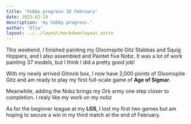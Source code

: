 ```yaml
---
title: 'hobby progress 16 February'
date: 2025-02-20
description: 'my hobby progress.'
author: 'Elia'
layout: ../../layout/markdownlayout.astro
---
```






This weekend, I finished painting my Gloomspite Gitz Stabbas and Squig Hoppers, and I also assembled  and Paintet five Nobz. It was a lot of work painting 37 models, but I think I did a pretty good job!

With my newly arrived Gitmob box, I now have 2,000 points of Gloomspite Gitz and am ready to play my first full-scale game of **Age of Sigmar**.

Meanwhile, adding the Nobz brings my Ork army one step closer to completion.
I realy like my work on my nobz

As for the beginner league at my **LGS**, I lost my first two games but am hoping to secure a win in my third match at the end of February.



